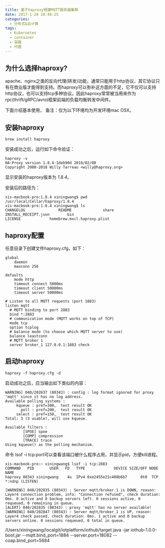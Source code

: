 ```yaml
---
title: 基于haproxy搭建MQTT服务器集群
date: 2017-1-28 20:46:25
categories:
  - 分布式&云计算
tags:
  - Kubernetes
  - container
  - 容器
  - 代理
---
```


## 为什么选择haproxy?
apache、nginx之类的反向代理(转发)功能，通常只能用于http协议，其它协议只有在商业版才能得到支持。而haproxy可以弥补这方面的不足，它不仅可以支持http协议，也可以支持tcp多种协议。因此haproxy常常被当用来作为rpc(thrift/gRPC/avro)框架前端的负载均衡转发中间件。

下面介绍基本使用， 备注：仅为以下环境均为开发环境mac OSX。

## 安装haproxy
```
brew install haproxy
```
安装成功之后，运行如下命令验证：
```
haproxy -v
HA-Proxy version 1.8.4-1deb90d 2018/02/08
Copyright 2000-2018 Willy Tarreau <willy@haproxy.org>
```
显示安装的haproxy版本为 *1.8.4*。

安装后的路径为：
```
xis-macbook-pro:1.8.4 xiningwang$ pwd
/usr/local/Cellar/haproxy/1.8.4
xis-macbook-pro:1.8.4 xiningwang$ ls
CHANGELOG      			README 				share
INSTALL_RECEIPT.json   		bin
LICENSE				homebrew.mxcl.haproxy.plist
```

## haproxy配置
任意目录下创建文件haproxy.cfg，如下：
```
global
    daemon
    maxconn 256

defaults
    mode http
    timeout connect 5000ms
    timeout client 50000ms
    timeout server 50000ms

# Listen to all MQTT requests (port 1883)
listen mqtt
  # MQTT binding to port 2883
  bind *:2883
  # communication mode (MQTT works on top of TCP)
  mode tcp
  option tcplog
  # balance mode (to choose which MQTT server to use)
  balance leastconn
  # MQTT broker 1
  server broker_1 127.0.0.1:1883 check
```

## 启动haproxy
```
haproxy -f haproxy.cfg -d
```

启动成功之后，应当输出如下类似的内容：
```
WARNING] 040/202637 (80343) : config : log format ignored for proxy 'mqtt' since it has no log address.
Available polling systems :
     kqueue : pref=300,  test result OK
       poll : pref=200,  test result OK
     select : pref=150,  test result OK
Total: 3 (3 usable), will use kqueue.

Available filters :
       	[SPOE] spoe
       	[COMP] compression
       	[TRACE] trace
Using kqueue() as the polling mechanism.
```

命令 lsof -i tcp:port可以查看该端口被什么程序占用，并显示pid，方便kill进程。
```
xis-macbook-pro:~ xiningwang$ lsof -i tcp:2883
COMMAND   PID       USER   FD   TYPE             DEVICE SIZE/OFF NODE NAME
haproxy 80343 xiningwang    4u  IPv4 0xe2455e21c408b6b7      0t0  TCP *:ndnp (LISTEN)
```


```
[WARNING] 040/202835 (80343) : Server mqtt/broker_1 is DOWN, reason: Layer4 connection problem, info: "Connection refused", check duration: 0ms. 0 active and 0 backup servers left. 0 sessions active, 0 requeued, 0 remaining in queue.
[ALERT] 040/202835 (80343) : proxy 'mqtt' has no server available!
[WARNING] 040/202847 (80343) : Server mqtt/broker_1 is UP, reason: Layer4 check passed, check duration: 0ms. 1 active and 0 backup servers online. 0 sessions requeued, 0 total in queue.
```
/Users/xiningwang/localgit/iotplatform/iothub/target
java -jar iothub-1.0.0-boot.jar --mqtt.bind_port=1884 --server.port=18082 --coap.bind_port=5684
